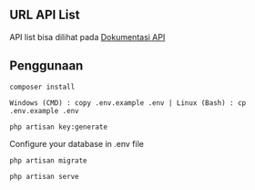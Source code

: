## URL API List
API list bisa dilihat pada [Dokumentasi API](https://app.swaggerhub.com/apis-docs/ganiadiw/SPPT_Sumberjo/1.0.0)

## Penggunaan

```
composer install
```
```
Windows (CMD) : copy .env.example .env | Linux (Bash) : cp .env.example .env
```
```
php artisan key:generate
```
Configure your database in .env file
```
php artisan migrate
```
```
php artisan serve
```